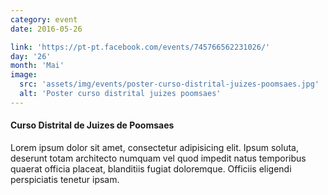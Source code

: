 ```yaml
---
category: event
date: 2016-05-26

link: 'https://pt-pt.facebook.com/events/745766562231026/'
day: '26'
month: 'Mai'
image:
  src: 'assets/img/events/poster-curso-distrital-juizes-poomsaes.jpg'
  alt: 'Poster curso distrital juizes poomsaes'
---
```


#### Curso Distrital de Juizes de Poomsaes

Lorem ipsum dolor sit amet, consectetur adipisicing elit. Ipsum soluta, deserunt totam architecto numquam vel quod impedit natus temporibus quaerat officia placeat, blanditiis fugiat doloremque. Officiis eligendi perspiciatis tenetur ipsam.